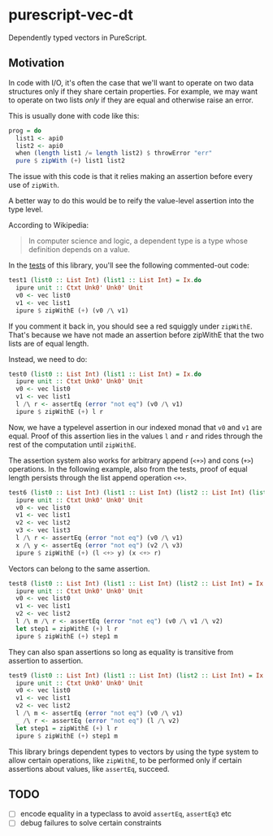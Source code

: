 # purescript-vec-dt

Dependently typed vectors in PureScript.

## Motivation

In code with I/O, it's often the case that we'll want to operate on two data structures only if they share certain properties. For example, we may want to operate on two lists _only_ if they are equal and otherwise raise an error.

This is usually done with code like this:

```purescript
prog = do
  list1 <- api0
  list2 <- api0
  when (length list1 /= length list2) $ throwError "err"
  pure $ zipWith (+) list1 list2
```

The issue with this code is that it relies making an assertion before every use of `zipWith`.

A better way to do this would be to reify the value-level assertion into the type level.

According to Wikipedia:

> In computer science and logic, a dependent type is a type whose definition depends on a value.

In the [tests](./test/Main.purs) of this library, you'll see the following commented-out code:

```purescript
test1 (list0 :: List Int) (list1 :: List Int) = Ix.do
  ipure unit :: Ctxt Unk0' Unk0' Unit
  v0 <- vec list0
  v1 <- vec list1
  ipure $ zipWithE (+) (v0 /\ v1)
```

If you comment it back in, you should see a red squiggly under `zipWithE`. That's because we have not made an assertion before zipWithE that the two lists are of equal length.

Instead, we need to do:

```purescript
test0 (list0 :: List Int) (list1 :: List Int) = Ix.do
  ipure unit :: Ctxt Unk0' Unk0' Unit
  v0 <- vec list0
  v1 <- vec list1
  l /\ r <- assertEq (error "not eq") (v0 /\ v1)
  ipure $ zipWithE (+) l r
```

Now, we have a typelevel assertion in our indexed monad that `v0` and `v1` are equal. Proof of this assertion lies in the values `l` and `r` and rides through the rest of the computation until `zipWithE`.

The assertion system also works for arbitrary append (`<+>`) and cons (`+>`) operations. In the following example, also from the tests, proof of equal length persists through the list append operation `<+>`.

```purescript
test6 (list0 :: List Int) (list1 :: List Int) (list2 :: List Int) (list3 :: List Int) = Ix.do
  ipure unit :: Ctxt Unk0' Unk0' Unit
  v0 <- vec list0
  v1 <- vec list1
  v2 <- vec list2
  v3 <- vec list3
  l /\ r <- assertEq (error "not eq") (v0 /\ v1)
  x /\ y <- assertEq (error "not eq") (v2 /\ v3)
  ipure $ zipWithE (+) (l <+> y) (x <+> r)
```

Vectors can belong to the same assertion.

```purescript
test8 (list0 :: List Int) (list1 :: List Int) (list2 :: List Int) = Ix.do
  ipure unit :: Ctxt Unk0' Unk0' Unit
  v0 <- vec list0
  v1 <- vec list1
  v2 <- vec list2
  l /\ m /\ r <- assertEq (error "not eq") (v0 /\ v1 /\ v2)
  let step1 = zipWithE (+) l r
  ipure $ zipWithE (+) step1 m
```

They can also span assertions so long as equality is transitive from assertion to assertion.

```purescript
test9 (list0 :: List Int) (list1 :: List Int) (list2 :: List Int) = Ix.do
  ipure unit :: Ctxt Unk0' Unk0' Unit
  v0 <- vec list0
  v1 <- vec list1
  v2 <- vec list2
  l /\ m <- assertEq (error "not eq") (v0 /\ v1)
  _ /\ r <- assertEq (error "not eq") (l /\ v2)
  let step1 = zipWithE (+) l r
  ipure $ zipWithE (+) step1 m
```

This library brings dependent types to vectors by using the type system to allow certain operations, like `zipWithE`, to be performed only if certain assertions about values, like `assertEq`, succeed.

## TODO

- [ ] encode equality in a typeclass to avoid `assertEq`, `assertEq3` etc
- [ ] debug failures to solve certain constraints

